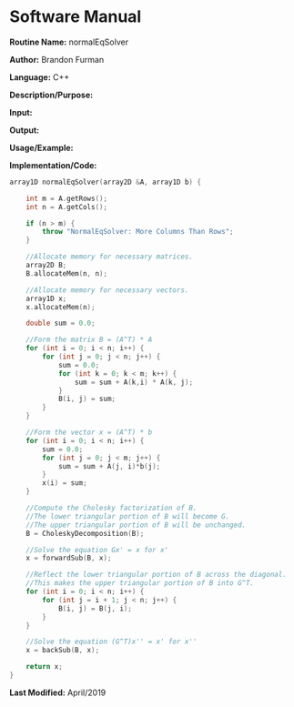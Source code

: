 # Software Manual

**Routine Name:** normalEqSolver

**Author:** Brandon Furman

**Language:** C++

**Description/Purpose:**

**Input:**

**Output:**

**Usage/Example:**

**Implementation/Code:**

```cpp
array1D normalEqSolver(array2D &A, array1D b) {

	int m = A.getRows();
	int n = A.getCols();

	if (n > m) {
		throw "NormalEqSolver: More Columns Than Rows";
	}

	//Allocate memory for necessary matrices.
	array2D B;
	B.allocateMem(n, n);

	//Allocate memory for necessary vectors.
	array1D x;
	x.allocateMem(n);

	double sum = 0.0;

	//Form the matrix B = (A^T) * A
	for (int i = 0; i < n; i++) {
		for (int j = 0; j < n; j++) {
			sum = 0.0;
			for (int k = 0; k < m; k++) {
				sum = sum + A(k,i) * A(k, j);
			}
			B(i, j) = sum;
		}
	}

	//Form the vector x = (A^T) * b
	for (int i = 0; i < n; i++) {
		sum = 0.0;
		for (int j = 0; j < m; j++) {
			sum = sum + A(j, i)*b(j);
		}
		x(i) = sum;
	}

	//Compute the Cholesky factorization of B.
	//The lower triangular portion of B will become G.
	//The upper triangular portion of B will be unchanged.
	B = CholeskyDecomposition(B);

	//Solve the equation Gx' = x for x'
	x = forwardSub(B, x);

	//Reflect the lower triangular portion of B across the diagonal.
	//This makes the upper triangular portion of B into G^T.
	for (int i = 0; i < n; i++) {
		for (int j = i + 1; j < n; j++) {
			B(i, j) = B(j, i);
		}
	}

	//Solve the equation (G^T)x'' = x' for x''
	x = backSub(B, x);

	return x;
}
```

**Last Modified:** April/2019